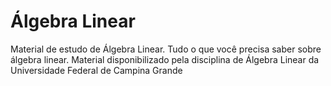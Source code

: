 # Álgebra Linear
Material de estudo de Álgebra Linear. Tudo o que você precisa saber sobre álgebra linear. Material disponibilizado pela disciplina de Álgebra Linear da Universidade Federal de Campina Grande

